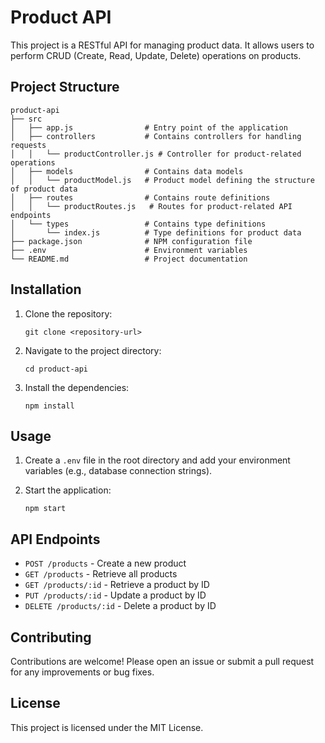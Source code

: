# Product API

This project is a RESTful API for managing product data. It allows users to perform CRUD (Create, Read, Update, Delete) operations on products.

## Project Structure

```
product-api
├── src
│   ├── app.js                # Entry point of the application
│   ├── controllers           # Contains controllers for handling requests
│   │   └── productController.js # Controller for product-related operations
│   ├── models                # Contains data models
│   │   └── productModel.js   # Product model defining the structure of product data
│   ├── routes                # Contains route definitions
│   │   └── productRoutes.js   # Routes for product-related API endpoints
│   └── types                 # Contains type definitions
│       └── index.js          # Type definitions for product data
├── package.json              # NPM configuration file
├── .env                      # Environment variables
└── README.md                 # Project documentation
```

## Installation

1. Clone the repository:
   ```
   git clone <repository-url>
   ```

2. Navigate to the project directory:
   ```
   cd product-api
   ```

3. Install the dependencies:
   ```
   npm install
   ```

## Usage

1. Create a `.env` file in the root directory and add your environment variables (e.g., database connection strings).

2. Start the application:
   ```
   npm start
   ```

## API Endpoints

- `POST /products` - Create a new product
- `GET /products` - Retrieve all products
- `GET /products/:id` - Retrieve a product by ID
- `PUT /products/:id` - Update a product by ID
- `DELETE /products/:id` - Delete a product by ID

## Contributing

Contributions are welcome! Please open an issue or submit a pull request for any improvements or bug fixes.

## License

This project is licensed under the MIT License.
